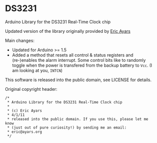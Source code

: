 # DS3231
Arduino Library for the DS3231 Real-Time Clock chip

Updated version of the library originally provided by [Eric Ayars](http://hacks.ayars.org/2011/04/ds3231-real-time-clock.html)

Main changes:

- Updated for Arduino >= 1.5
- Added a method that resets all control & status registers and (re-)enables the alarm interrupt. Some control bits like to randomly toggle when the power is transfered from the backup battery to `Vcc`. (I am looking at you, `INTCN`)


This software is released into the public domain, see LICENSE for details.


Original copyright header:

```
/*
 * Arduino Library for the DS3231 Real-Time Clock chip
 *
 * (c) Eric Ayars
 * 4/1/11
 * released into the public domain. If you use this, please let me know
 * (just out of pure curiosity!) by sending me an email:
 * eric@ayars.org
 */
```
